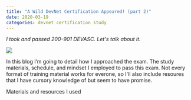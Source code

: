```yaml
---
title: "A Wild DevNet Certification Appeared! (part 2)"
date: 2020-03-19
categories: devnet certification study
---
```

_I took and passed 200-901 DEVASC. Let's talk about it._

![]({{"/assets/images/devnet-500.png"}})

In this blog I’m going to detail how I approached the exam. The study materials, schedule, and mindset I employed to pass this exam. Not every format of training material works for everone, so I'll also include resoures that I have cursory knowledge of but seem to have promise.

Materials and resources I used

